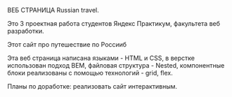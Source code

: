 ВЕБ СТРАНИЦА Russian travel.
 


 

Это 3 проектная работа студентов Яндекс Практикум, факультета веб разработки.
 

Этот сайт про путешествие по Россииб
 

Эта веб страница написана языками - HTML и CSS, в верстке использован подход BEM, файловая структура - Nested, компонентные блоки реализованы с помощью технологий - grid, flex.
 


 

Планы по доработке: реализовать сайт интерактивным.